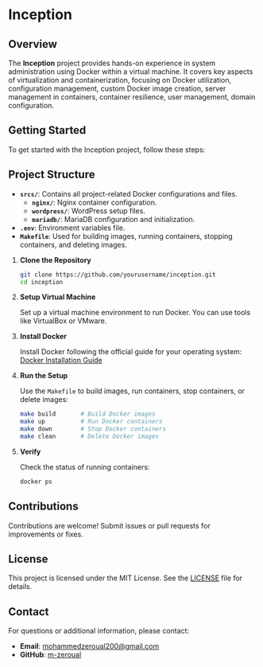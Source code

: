 # Inception

## Overview

The **Inception** project provides hands-on experience in system administration using Docker within a virtual machine. It covers key aspects of virtualization and containerization, focusing on Docker utilization, configuration management, custom Docker image creation, server management in containers, container resilience, user management, domain configuration.

## Getting Started

To get started with the Inception project, follow these steps:

## Project Structure

- **`srcs/`**: Contains all project-related Docker configurations and files.
  - **`nginx/`**: Nginx container configuration.
  - **`wordpress/`**: WordPress setup files.
  - **`mariadb/`**: MariaDB configuration and initialization.
- **`.env`**: Environment variables file.
- **`Makefile`**: Used for building images, running containers, stopping containers, and deleting images.

  
1. **Clone the Repository**

    ```bash
    git clone https://github.com/yourusername/inception.git
    cd inception
    ```

2. **Setup Virtual Machine**

    Set up a virtual machine environment to run Docker. You can use tools like VirtualBox or VMware.

3. **Install Docker**

    Install Docker following the official guide for your operating system:
    [Docker Installation Guide](https://docs.docker.com/get-docker/)

5. **Run the Setup**

    Use the `Makefile` to build images, run containers, stop containers, or delete images:

    ```bash
    make build       # Build Docker images
    make up          # Run Docker containers
    make down        # Stop Docker containers
    make clean       # Delete Docker images
    ```

6. **Verify**

    Check the status of running containers:

    ```bash
    docker ps
    ```

## Contributions

Contributions are welcome! Submit issues or pull requests for improvements or fixes.

## License

This project is licensed under the MIT License. See the [LICENSE](LICENSE) file for details.

## Contact

For questions or additional information, please contact:

- **Email**: mohammedzeroual200@gmail.com
- **GitHub**: [m-zeroual](https://github.com/yourusername)
